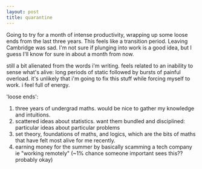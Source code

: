 ```yaml
---
layout: post
title: quarantine
---
```


Going to try for a month of intense productivity, wrapping up some loose ends from the last three years. This feels like a transition period. Leaving Cambridge was sad. I'm not sure if plunging into work is a good idea, but I guess I'll know for sure in about a month from now. 

still a bit alienated from the words i'm writing. feels related to an inability to sense what's alive: long periods of static followed by bursts of painful overload. it's unlikely that i'm going to fix this stuff while forcing myself to work. i feel full of energy.

'loose ends':
1. three years of undergrad maths. would be nice to gather my knowledge and intuitions. 
2. scattered ideas about statistics. want them bundled and disciplined: particular ideas about particular problems 
3. set theory, foundations of maths, and logics, which are the bits of maths that have felt most alive for me recently. 
4. earning money for the summer by basically scamming a tech company ie "working remotely" (~1% chance someone important sees this?? probably okay)


